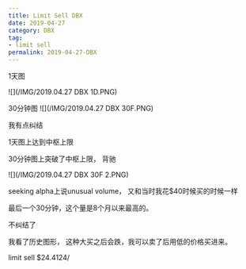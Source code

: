 ```yaml
---
title: Limit Sell DBX
date: 2019-04-27
category: DBX
tag:
- limit sell
permalink: 2019-04-27-DBX
---
```

1天图

![](/IMG/2019.04.27 DBX 1D.PNG)

30分钟图
![](/IMG/2019.04.27 DBX 30F.PNG)

我有点纠结

1天图上达到中枢上限

30分钟图上突破了中枢上限， 背驰

![](/IMG/2019.04.27 DBX 30F 2.PNG)

seeking alpha上说unusual volume， 又和当时我花$\$$40时候买的时候一样

最后一个30分钟，这个量是8个月以来最高的。

不纠结了

我看了历史图形， 这种大买之后会跌，我可以卖了后用低的价格买进来。

limit sell $\$$24.4124/
